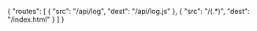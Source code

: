 {
  "routes": [
    { "src": "/api/log", "dest": "/api/log.js" },
    { "src": "/(.*)", "dest": "/index.html" }
  ]
}
